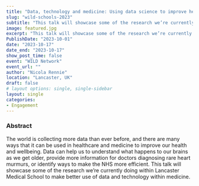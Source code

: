 ```yaml
---
title: "Data, technology and medicine: Using data science to improve health outcomes"
slug: "wild-schools-2023"
subtitle: "This talk will showcase some of the research we’re currently doing within Lancaster Medical School to make better use of data and technology within medicine."
image: featured.jpg
excerpt: "This talk will showcase some of the research we’re currently doing within Lancaster Medical School to make better use of data and technology within medicine."
PublishDate: "2023-10-01"
date: "2023-10-17"
date_end: "2023-10-17"
show_post_time: false
event: "WILD Network"
event_url: ""
author: "Nicola Rennie"
location: "Lancaster, UK"
draft: false
# layout options: single, single-sidebar
layout: single
categories:
- Engagement
---
```


### Abstract

The world is collecting more data than ever before, and there are many ways that it can be used in healthcare and medicine to improve our health and wellbeing. Data can help us to understand what happens to our brains as we get older, provide more information for doctors diagnosing rare heart murmurs, or identify ways to make the NHS more efficient. This talk will showcase some of the research we’re currently doing within Lancaster Medical School to make better use of data and technology within medicine.

